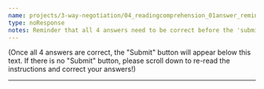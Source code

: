 ```yaml
---
name: projects/3-way-negotiation/04_readingcomprehension_01answer_reminder.md
type: noResponse
notes: Reminder that all 4 answers need to be correct before the 'submit' button appears.
---
```


(Once all 4 answers are correct, the "Submit" button will appear below this text. If there is no "Submit" button, please scroll down to re-read the instructions and correct your answers!)

---
